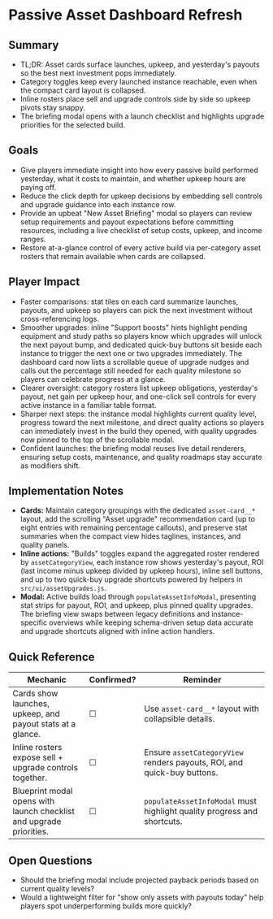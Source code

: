# Passive Asset Dashboard Refresh

## Summary
- TL;DR: Asset cards surface launches, upkeep, and yesterday's payouts so the best next investment pops immediately.
- Category toggles keep every launched instance reachable, even when the compact card layout is collapsed.
- Inline rosters place sell and upgrade controls side by side so upkeep pivots stay snappy.
- The briefing modal opens with a launch checklist and highlights upgrade priorities for the selected build.

## Goals
- Give players immediate insight into how every passive build performed yesterday, what it costs to maintain, and whether upkeep hours are paying off.
- Reduce the click depth for upkeep decisions by embedding sell controls and upgrade guidance into each instance row.
- Provide an upbeat "New Asset Briefing" modal so players can review setup requirements and payout expectations before committing resources, including a live checklist of setup costs, upkeep, and income ranges.
- Restore at-a-glance control of every active build via per-category asset rosters that remain available when cards are collapsed.

## Player Impact
- Faster comparisons: stat tiles on each card summarize launches, payouts, and upkeep so players can pick the next investment without cross-referencing logs.
- Smoother upgrades: inline "Support boosts" hints highlight pending equipment and study paths so players know which upgrades will unlock the next payout bump, and dedicated quick-buy buttons sit beside each instance to trigger the next one or two upgrades immediately. The dashboard card now lists a scrollable queue of upgrade nudges and calls out the percentage still needed for each quality milestone so players can celebrate progress at a glance.
- Clearer oversight: category rosters list upkeep obligations, yesterday's payout, net gain per upkeep hour, and one-click sell controls for every active instance in a familiar table format.
- Sharper next steps: the instance modal highlights current quality level, progress toward the next milestone, and direct quality actions so players can immediately invest in the build they opened, with quality upgrades now pinned to the top of the scrollable modal.
- Confident launches: the briefing modal reuses live detail renderers, ensuring setup costs, maintenance, and quality roadmaps stay accurate as modifiers shift.

## Implementation Notes
- **Cards:** Maintain category groupings with the dedicated `asset-card__*` layout, add the scrolling "Asset upgrade" recommendation card (up to eight entries with remaining percentage callouts), and preserve stat summaries when the compact view hides taglines, instances, and quality panels.
- **Inline actions:** "Builds" toggles expand the aggregated roster rendered by `assetCategoryView`, each instance row shows yesterday's payout, ROI (last income minus upkeep divided by upkeep hours), inline sell buttons, and up to two quick-buy upgrade shortcuts powered by helpers in `src/ui/assetUpgrades.js`.
- **Modal:** Active builds load through `populateAssetInfoModal`, presenting stat strips for payout, ROI, and upkeep, plus pinned quality upgrades. The briefing view swaps between legacy definitions and instance-specific overviews while keeping schema-driven setup data accurate and upgrade shortcuts aligned with inline action handlers.

## Quick Reference
| Mechanic | Confirmed? | Reminder |
| --- | --- | --- |
| Cards show launches, upkeep, and payout stats at a glance. | ☐ | Use `asset-card__*` layout with collapsible details. |
| Inline rosters expose sell + upgrade controls together. | ☐ | Ensure `assetCategoryView` renders payouts, ROI, and quick-buy buttons. |
| Blueprint modal opens with launch checklist and upgrade priorities. | ☐ | `populateAssetInfoModal` must highlight quality progress and shortcuts. |

## Open Questions
- Should the briefing modal include projected payback periods based on current quality levels?
- Would a lightweight filter for "show only assets with payouts today" help players spot underperforming builds more quickly?
